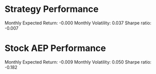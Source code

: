 # Strategy Performance
Monthly Expected Return: -0.000
Monthly Volatility: 0.037
Sharpe ratio: -0.007
# Stock AEP Performance
Monthly Expected Return: -0.009
Monthly Volatility: 0.050
Sharpe ratio: -0.182
